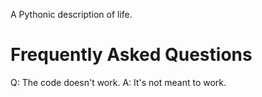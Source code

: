 A Pythonic description of life.


# Frequently Asked Questions

Q: The code doesn't work.
A: It's not meant to work.
